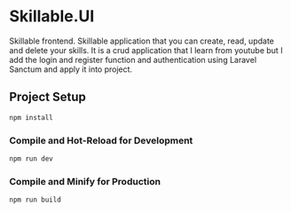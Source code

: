 # Skillable.UI

Skillable frontend. Skillable application that you can create, read, update and delete your skills. It is a crud application that I learn from youtube but I add the login and register function and authentication using Laravel Sanctum and apply it into project.

## Project Setup

```sh
npm install
```

### Compile and Hot-Reload for Development

```sh
npm run dev
```

### Compile and Minify for Production

```sh
npm run build
```
